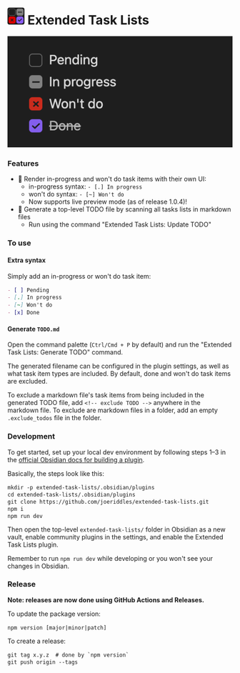 <h1>
<img src="/static/logo-sm.png" height="38" width="38" />
Extended Task Lists
</h1>

![image](./static/screenshot.png)

### Features
- 🌟 Render in-progress and won't do task items with their own UI:
  - in-progress syntax: `- [.] In progress`
  - won't do syntax: `- [~] Won't do`
  - Now supports live preview mode (as of release 1.0.4)!
- 🌟 Generate a top-level TODO file by scanning all tasks lists in markdown files
  - Run using the command "Extended Task Lists: Update TODO"

### To use

#### Extra syntax
Simply add an in-progress or won't do task item: 

```markdown
- [ ] Pending
- [.] In progress 
- [~] Won't do
- [x] Done
```

#### Generate `TODO.md`
Open the command palette (`Ctrl/Cmd + P` by default) and run the "Extended Task Lists: Generate TODO" command.

The generated filename can be configured in the plugin settings, as well as what task item types are included. By default, done and won't do task items are excluded.

To exclude a markdown file's task items from being included in the generated TODO file, add `<!-- exclude TODO -->` anywhere in the markdown file. To exclude are markdown files in a folder, add an empty `.exclude_todos` file in the folder.

### Development

To get started, set up your local dev environment by following steps 1–3 in the [official Obsidian docs for building a plugin](https://docs.obsidian.md/Plugins/Getting+started/Build+a+plugin#Step+1+Download+the+sample+plugin).

Basically, the steps look like this:
```shell
mkdir -p extended-task-lists/.obsidian/plugins
cd extended-task-lists/.obsidian/plugins
git clone https://github.com/joeriddles/extended-task-lists.git
npm i
npm run dev
```

Then open the top-level `extended-task-lists/` folder in Obsidian as a new vault, enable community plugins in the settings, and enable the Extended Task Lists plugin.

Remember to run `npm run dev` while developing or you won't see your changes in Obsidian.

### Release

**Note: releases are now done using GitHub Actions and Releases.**

To update the package version:
```shell
npm version [major|minor|patch]
```

To create a release:
```shell
git tag x.y.z  # done by `npm version`
git push origin --tags
```
